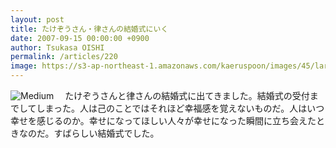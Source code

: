 ```yaml
---
layout: post
title: たけぞうさん・律さんの結婚式にいく
date: 2007-09-15 00:00:00 +0900
author: Tsukasa OISHI
permalink: /articles/220
image: https://s3-ap-northeast-1.amazonaws.com/kaeruspoon/images/45/large.JPG?1300874379
---
```


![Medium](https://s3-ap-northeast-1.amazonaws.com/kaeruspoon/images/45/medium.JPG?1300874379)
　たけぞうさんと律さんの結婚式に出てきました。結婚式の受付までしてしまった。人は己のことではそれほど幸福感を覚えないものだ。人はいつ幸せを感じるのか。幸せになってほしい人々が幸せになった瞬間に立ち会えたときなのだ。すばらしい結婚式でした。

